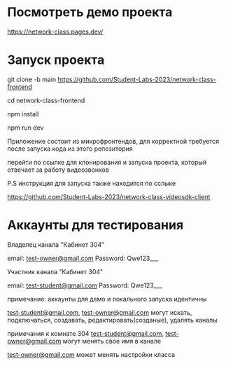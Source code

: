 # Посмотреть демо проекта
https://network-class.pages.dev/

# Запуск проекта

git clone -b main https://github.com/Student-Labs-2023/network-class-frontend

cd network-class-frontend

npm install

npm run dev

Приложение состоит из микрофронтендов, 
для корректной требуется после запуска кода из этого репозитория

перейти по ссылке для клонирования и запуска проекта, который отвечает
за работу видеозвонков

P.S инструкция для запуска также находится по сслыке

https://github.com/Student-Labs-2023/network-class-videosdk-client

# Аккаунты для тестирования
Владелец канала "Кабинет 304"

email:
test-owner@gmail.com
Password:
Qwe123___

Участник канала "Кабинет 304"

email:
test-student@gmail.com
Password:
Qwe123___

примечание:
аккаунты для демо и локального запуска идентичны

test-student@gmail.com, test-owner@gmail.com  могут искать, подключаться, создавать, редактировать(созданые), удалять каналы

примечания к комнате 304
test-student@gmail.com, test-owner@gmail.com могут менять свое имя в канале

test-owner@gmail.com может менять настройки класса

